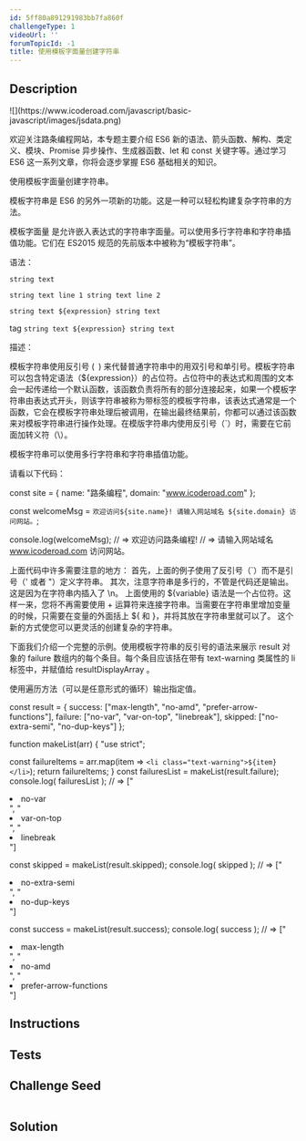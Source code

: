 ```yaml
---
id: 5ff80a891291983bb7fa860f
challengeType: 1
videoUrl: ''
forumTopicId: -1
title: 使用模板字面量创建字符串
---
```


## Description
<section id='description'>
![](https://www.icoderoad.com/javascript/basic-javascript/images/jsdata.png)

欢迎关注路条编程网站，本专题主要介绍 ES6 新的语法、箭头函数、解构、类定义、模块、Promise 异步操作、生成器函数、let 和 const 关键字等。通过学习  ES6 这一系列文章，你将会逐步掌握  ES6 基础相关的知识。
	
使用模板字面量创建字符串。

模板字符串是 ES6 的另外一项新的功能。这是一种可以轻松构建复杂字符串的方法。

模板字面量 是允许嵌入表达式的字符串字面量。可以使用多行字符串和字符串插值功能。它们在 ES2015 规范的先前版本中被称为“模板字符串”。

语法：

`string text`

`string text line 1
 string text line 2`

`string text ${expression} string text`

tag `string text ${expression} string text`

描述：

模板字符串使用反引号 (` `) 来代替普通字符串中的用双引号和单引号。模板字符串可以包含特定语法（${expression}）的占位符。占位符中的表达式和周围的文本会一起传递给一个默认函数，该函数负责将所有的部分连接起来，如果一个模板字符串由表达式开头，则该字符串被称为带标签的模板字符串，该表达式通常是一个函数，它会在模板字符串处理后被调用，在输出最终结果前，你都可以通过该函数来对模板字符串进行操作处理。在模版字符串内使用反引号（`）时，需要在它前面加转义符（\）。

模板字符串可以使用多行字符串和字符串插值功能。

请看以下代码：

const site = {
  name: "路条编程",
  domain: "www.icoderoad.com"
};

const welcomeMsg = `欢迎访问${site.name}!
请输入网站域名 ${site.domain} 访问网站。`;

console.log(welcomeMsg); 
// => 欢迎访问路条编程!
// => 请输入网站域名 www.icoderoad.com 访问网站。

上面代码中许多需要注意的地方： 首先，上面的例子使用了反引号（`）而不是引号（' 或者 "）定义字符串。 其次，注意字符串是多行的，不管是代码还是输出。这是因为在字符串内插入了 \n。 上面使用的 ${variable} 语法是一个占位符。这样一来，您将不再需要使用 + 运算符来连接字符串。当需要在字符串里增加变量的时候，只需要在变量的外面括上 ${ 和 }，并将其放在字符串里就可以了。 这个新的方式使您可以更灵活的创建复杂的字符串。

下面我们介绍一个完整的示例。使用模板字符串的反引号的语法来展示 result 对象的 failure 数组内的每个条目。每个条目应该括在带有 text-warning 类属性的 li 标签中，并赋值给 resultDisplayArray 。

使用遍历方法（可以是任意形式的循环）输出指定值。

const result = {
  success: ["max-length", "no-amd", "prefer-arrow-functions"],
  failure: ["no-var", "var-on-top", "linebreak"],
  skipped: ["no-extra-semi", "no-dup-keys"]
};

function makeList(arr) {
  "use strict";

  const failureItems = arr.map(item => `<li class="text-warning">${item}</li>`);
  return failureItems;
}
const failuresList = makeList(result.failure);
console.log( failuresList );
// => ["<li class="text-warning">no-var</li>", "<li class="text-warning">var-on-top</li>", "<li class="text-warning">linebreak</li>"]

const skipped = makeList(result.skipped);
console.log( skipped );
// => ["<li class="text-warning">no-extra-semi</li>", "<li class="text-warning">no-dup-keys</li>"]

const success = makeList(result.success);
console.log( success );
// => ["<li class="text-warning">max-length</li>", "<li class="text-warning">no-amd</li>", "<li class="text-warning">prefer-arrow-functions</li>"]

</section>

## Instructions
<section id='instructions'>

</section>

## Tests
<section id='tests'>

</section>

## Challenge Seed
<section id='challengeSeed'>

<div id='js-seed'>

```js

```

</div>



</section>

## Solution
<section id='solution'>


</section>
